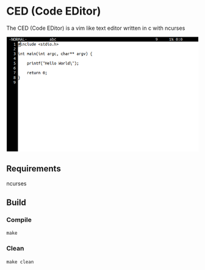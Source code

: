 # CED (Code EDitor)
The CED (Code EDitor) is a vim like text editor written in c with ncurses

![demo screenshot 0](https://github.com/pielesju/ced/blob/master/resources/screenshot0.png)

## Requirements

ncurses

## Build

### Compile

```
make
```

### Clean

```
make clean
```
